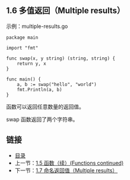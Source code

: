 ## 1.6 多值返回（Multiple results）

示例：multiple-results.go

	package main

	import "fmt"

	func swap(x, y string) (string, string) {
		return y, x
	}

	func main() {
		a, b := swap("hello", "world")
		fmt.Println(a, b)
	}

函数可以返回任意数量的返回值。

swap 函数返回了两个字符串。

## 链接
* [目录](https://github.com/alphaeye/go-zh/blob/master/tour/directory.md)
* 上一节：[1.5 函数（续）(Functions continued)](https://github.com/alphaeye/go-zh/blob/master/tour/01.05.md)
* 下一节：[1.7 命名返回值（Multiple results）](https://github.com/alphaeye/go-zh/blob/master/tour/01.07.md)
